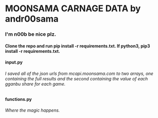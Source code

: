 # 
<h1> 
  MOONSAMA CARNAGE DATA by andr00sama 
</h1> 
<h3> 
  I'm n00b be nice plz. 
</h3>
<h4>
  Clone the repo and run pip install -r requirements.txt. If python3, pip3 install -r requirements.txt.
</h4>
<h4>
  input.py
</h4>
<h6>
  I saved all of the json urls from mcapi.moonsama.com to two arrays, one containing the full results and the second containing the value of each gganbu share for each game.
</h6>

<h4>
  functions.py
</h4>
<h6>
  Where the magic happens. 
</h6>
